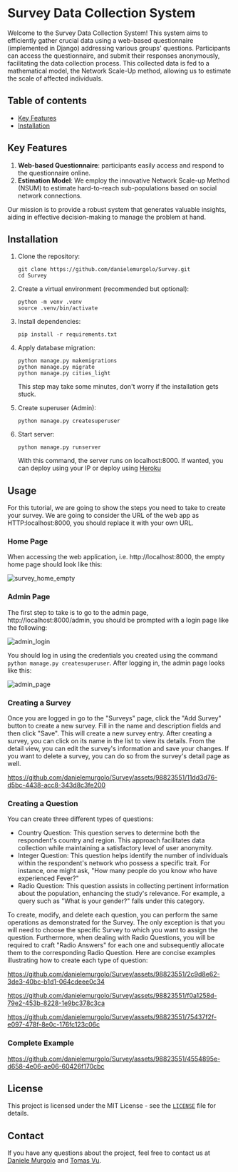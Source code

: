 # Survey Data Collection System
Welcome to the Survey Data Collection System! This system aims to efficiently gather crucial data using a web-based questionnaire (implemented in Django) addressing various groups' questions. Participants can access the questionnaire, and submit their responses anonymously, facilitating the data collection process. This collected data is fed to a mathematical model, the Network Scale-Up method, allowing us to estimate the scale of affected individuals.

## Table of contents
- [Key Features](##key-features)
- [Installation](##installation)

## Key Features
1. **Web-based Questionnaire**: participants easily access and respond to the questionnaire online.
2. **Estimation Model**: We employ the innovative Network Scale-up Method (NSUM) to estimate hard-to-reach sub-populations based on social network connections.

Our mission is to provide a robust system that generates valuable insights, aiding in effective decision-making to manage the problem at hand.

## Installation

1. Clone the repository:
   
   ```
   git clone https://github.com/danielemurgolo/Survey.git
   cd Survey
   ```
   
2. Create a virtual environment (recommended but optional):
   ```
   python -m venv .venv
   source .venv/bin/activate
   ```

3. Install dependencies:
   ```
   pip install -r requirements.txt
   ```

4. Apply database migration:

   ```
   python manage.py makemigrations
   python manage.py migrate
   python manage.py cities_light
   ```
   This step may take some minutes, don't worry if the installation gets stuck.

5. Create superuser (Admin):
   ```
   python manage.py createsuperuser
   ```

6. Start server:
   ```
   python manage.py runserver
   ```
   With this command, the server runs on localhost:8000. If wanted, you can deploy using your IP or deploy using [Heroku](https://devcenter.heroku.com/articles/deploying-python)
   
## Usage

For this tutorial, we are going to show the steps you need to take to create your survey. We are going to consider the URL of the web app as HTTP:localhost:8000, you should replace it with your own URL.

### Home Page

When accessing the web application, i.e. http://localhost:8000, the empty home page should look like this:

![survey_home_empty](https://github.com/danielemurgolo/Survey/assets/98823551/93f594c1-5002-4ac1-961b-fa4638da5ffb)


### Admin Page

The first step to take is to go to the admin page, http://localhost:8000/admin, you should be prompted with a login page like the following:

![admin_login](https://github.com/danielemurgolo/Survey/assets/98823551/8df183c2-091b-47a7-b0bf-d450749576b5)


You should log in using the credentials you created using the command ```python manage.py createsuperuser```. After logging in, the admin page looks like this:

![admin_page](https://github.com/danielemurgolo/Survey/assets/98823551/a337614c-02a7-4b67-bf1b-2d505a1b028d)


### Creating a Survey

Once you are logged in go to the "Surveys" page, click the "Add Survey" button to create a new survey. Fill in the name and description fields and then click "Save". This will create a new survey entry.
After creating a survey, you can click on its name in the list to view its details. From the detail view, you can edit the survey's information and save your changes. If you want to delete a survey, you can do so from the survey's detail page as well.

https://github.com/danielemurgolo/Survey/assets/98823551/11dd3d76-d5bc-4438-acc8-343d8c3fe200

### Creating a Question

You can create three different types of questions:
* Country Question: This question serves to determine both the respondent's country and region. This approach facilitates data collection while maintaining a satisfactory level of user anonymity.
* Integer Question: This question helps identify the number of individuals within the respondent's network who possess a specific trait. For instance, one might ask, "How many people do you know who have experienced Fever?"
* Radio Question: This question assists in collecting pertinent information about the population, enhancing the study's relevance. For example, a query such as "What is your gender?" falls under this category.

To create, modify, and delete each question, you can perform the same operations as demonstrated for the Survey. The only exception is that you will need to choose the specific Survey to which you want to assign the question. Furthermore, when dealing with Radio Questions, you will be required to craft "Radio Answers" for each one and subsequently allocate them to the corresponding Radio Question. Here are concise examples illustrating how to create each type of question:



https://github.com/danielemurgolo/Survey/assets/98823551/2c9d8e62-3de3-40bc-b1d1-064cdeee0c34




https://github.com/danielemurgolo/Survey/assets/98823551/f0a1258d-79e2-453b-8228-1e9bc378c3ca




https://github.com/danielemurgolo/Survey/assets/98823551/75437f2f-e097-478f-8e0c-176fc123c06c


### Complete Example




https://github.com/danielemurgolo/Survey/assets/98823551/4554895e-d658-4e06-ae06-60426f170cbc


## License

This project is licensed under the MIT License - see the [`LICENSE`](./LICENSE) file for details.

## Contact

If you have any questions about the project, feel free to contact us at [Daniele Murgolo](mailto:murgolo@chalmers.se?subject=[GitHub]%20Django%20Survey%20NSUM) and [Tomas Vu](mailto:gusvutoy@student.gu.se?subject=[GitHub]%20Django%20Survey%20NSUM).







